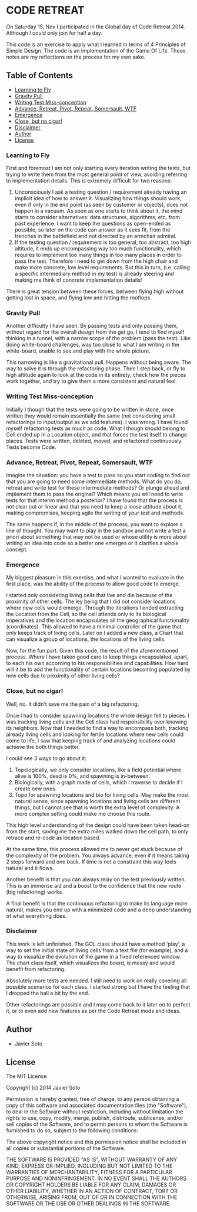CODE RETREAT
============

On Saturday 15, Nov I participated in the Global day of Code Retreat 2014. Although I could only join for half a day.

This code is an exercise to apply what I learned in terms of 4 Principles of Simple Design. The code is an implementation of the Game Of Life. These notes are my reflections on the process for my own sake.

Table of Contents
-----------------

- [Learning to Fly](#learning-to-fly)
- [Gravity Pull](#gravity-pull)
- [Writing Test Miss-conception](#writing-test-miss-conception)
- [Advance, Retreat, Pivot, Repeat, Somersault, WTF](#advance,-retreat,-pivot,-repeat,-somersault,-wtf)
- [Emergence](#emergence)
- [Close, but no cigar!](#close,-but-no-cigar!)
- [Disclaimer](#disclaimer)
- [Author](#author)
- [License](#license)

### Learning to Fly

First and foremost I am not only starting every iteration writing the tests, but trying to write them from the most general point of view, avoiding referring to implementation details. This is extremely difficult for two reasons:

1. Unconsciously I ask a testing question / requirement already having an implicit idea of how to answer it. Visualizing how things should work, even if only in the end point (as seen by customer or objects), does not happen in a vacuum. As soon as one starts to think about it, the mind starts to consider alternatives: data structures, algorithms, etc, from past experience. I want to keep the questions as open-ended as possible, so later on the code can answer as it sees fit, from the trenches in the battlefield and not directed by an armchair admiral.
2. If the testing question / requirement is too general, too abstract, too high altitude, it ends up encompassing way too much functionality, which requires to implement too many things in too many places in order to pass the test. Therefore I need to get down from the high chair and make more concrete, low level requirements. But this in turn, (i.e. calling a specific intermediary method in my test) is already steering and making me think of concrete implementation details!

There is great tension between these forces, between flying high without getting lost in space, and flying low and hitting the rooftops.

### Gravity Pull

Another difficulty I have seen. By passing tests and only passing them, without regard for the overall design from the get go, I tend to find myself thinking in a tunnel, with a narrow scope of the problem (pass the test). Like doing white-board challenges, way too close to what I am writing in the white-board, unable to see and play with the whole picture.

This narrowing is like a gravitational pull. Happens without being aware. The way to solve it is through the refactoring phase. Then I step back, or fly to high altitude again to look at the code in its entirety, check how the pieces work together, and try to give them a more consistent and natural feel.

### Writing Test Miss-conception

Initially I though that the tests were going to be written in stone, once written they would remain essentially the same (not considering small refactorings to input/output as we add features). I was wrong. I have found myself refactoring tests as much as code. What I though should belong to Cell ended up in a Location object, and that forces the test itself to change places. Tests were written, deleted, moved, and refactored continuously. Tests become Code.

### Advance, Retreat, Pivot, Repeat, Somersault, WTF

Imagine the situation: you have a test to pass so you start coding to find out that you are going to need some intermediate methods. What do you do, retreat and write test for these intermediate methods? Or plunge ahead and implement them to pass the original? Which means you will need to write tests for that interim method a posterior? I have found that the process is not clear cut or linear and that you need to keep a loose attitude about it, making compromises, keeping agile the writing of your test and methods.

The same happens if, in the middle of the process, you want to explore a line of thought. You may want to play in the sandbox and not write a test a priori about something that may not be used or whose utility is more about writing an idea into code so a better one emerges or it clarifies a whole concept.

### Emergence

My biggest pleasure in this exercise, and what I wanted to evaluate in the first place, was the ability of the process to allow good code to emerge.

I started only considering living cells that live and die because of the proximity of other cells. The ley being that I did not consider locations where new cells would emerge. Through the iterations I ended extracting the Location from the Cell, so the cell attends only to its biological imperatives and the location encapsulates all the geographical functionality (coordinates). This allowed to have a minimal controller of the game that only keeps track of living cells. Later on I added a new class, a Chart that can visualize a group of locations, the locations of the living cells.

Now, for the fun part. Given this code, the result of the aforementioned process. Where I have taken good care to keep things encapsulated, apart, to each his own according to his responsibilities and capabilities. How hard will it be to add the functionality of certain locations becoming populated by new cells due to proximity of other living cells?

### Close, but no cigar!

Well, no. It didn't save me the pain of a big refactoring.

Once I had to consider spawning locations the whole design fell to pieces. I was tracking living cells and the Cell class had responsibility over knowing its neighbors. Now that I needed to find a way to encompass both, tracking already living cells and looking for fertile locations where new cells could come to life, I saw that keeping track of and analyzing locations could achieve the both things better.

I could see 3 ways to go about it:

1. Topologically, we only consider locations, like a field potential where alive is 100%, dead is 0%, and spawning is in-between.
2. Biologically, with a graph made of cells, which I traverse to decide if I create new ones.
3. Topo for spawning locations and bio for living cells. May make the most natural sense, since spawning locations and living cells are different things, but I cannot see that is worth the extra level of complexity. A more complex setting could make me choose this route.

This high level understanding of the design could have been taken head-on from the start, saving me the extra miles walked down the cell path, to only retrace and re-code as location based.

At the same time, this process allowed me to never get stuck because of the complexity of the problem. You always advance, even if it means taking 2 steps forward and one back. If time is not a constraint this way feels natural and it flows.

Another benefit is that you can always relay on the test previously written. This is an immense aid and a boost to the confidence that the new route (big refactoring) works.

A final benefit is that the continuous refactoring to make its language more natural, makes you end up with a minimized code and a deep understanding of what everything does.

### Disclaimer

This work is left unfinished. The GOL class should have a method 'play', a way to set the initial state of living cells from a text file (for example), and a way to visualize the evolution of the game in a fixed referenced window. The chart class itself, which visualizes the board, is messy and would benefit from refactoring.

Absolutely more tests are needed. I still need to work on really covering all possible scenarios for each class. I started strong but I have the feeling that I dropped the ball a bit by the end.

Other refactorings are possible and I may come back to it later on to perfect it, or to even add new features as per the Code Retreat mods and ideas.

## Author

- Javier Soto

## License

The MIT License

Copyright (c) 2014 Javier Soto

Permission is hereby granted, free of charge, to any person obtaining a copy of this software and associated documentation files (the "Software"), to deal in the Software without restriction, including without limitation the rights to use, copy, modify, merge, publish, distribute, sublicense, and/or sell copies of the Software, and to permit persons to whom the Software is furnished to do so, subject to the following conditions:

The above copyright notice and this permission notice shall be included in all copies or substantial portions of the Software.

THE SOFTWARE IS PROVIDED "AS IS", WITHOUT WARRANTY OF ANY KIND, EXPRESS OR IMPLIED, INCLUDING BUT NOT LIMITED TO THE WARRANTIES OF MERCHANTABILITY, FITNESS FOR A PARTICULAR PURPOSE AND NONINFRINGEMENT. IN NO EVENT SHALL THE AUTHORS OR COPYRIGHT HOLDERS BE LIABLE FOR ANY CLAIM, DAMAGES OR OTHER LIABILITY, WHETHER IN AN ACTION OF CONTRACT, TORT OR OTHERWISE, ARISING FROM, OUT OF OR IN CONNECTION WITH THE SOFTWARE OR THE USE OR OTHER DEALINGS IN THE SOFTWARE.
